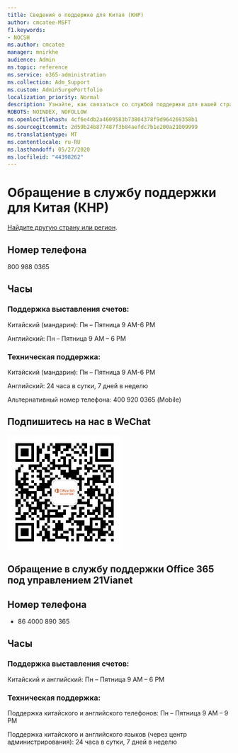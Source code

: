 ```yaml
---
title: Сведения о поддержке для Китая (КНР)
author: cmcatee-MSFT
f1.keywords:
- NOCSH
ms.author: cmcatee
manager: mnirkhe
audience: Admin
ms.topic: reference
ms.service: o365-administration
ms.collection: Adm_Support
ms.custom: AdminSurgePortfolio
localization_priority: Normal
description: Узнайте, как связаться со службой поддержки для вашей страны или региона.
ROBOTS: NOINDEX, NOFOLLOW
ms.openlocfilehash: 4cf6e4db2a4609583b73804378f9d964269358b1
ms.sourcegitcommit: 2d59b24b877487f3b84aefdc7b1e200a21009999
ms.translationtype: MT
ms.contentlocale: ru-RU
ms.lasthandoff: 05/27/2020
ms.locfileid: "44398262"
---
```

# <a name="contact-support-for-china-prc"></a>Обращение в службу поддержки для Китая (КНР)

[Найдите другую страну или регион](../contact-support-for-business-products.md).

## <a name="phone-number"></a>Номер телефона
800 988 0365

## <a name="hours"></a>Часы
### <a name="billing-support"></a>Поддержка выставления счетов:

Китайский (мандарин): Пн – Пятница 9 AM-6 PM

Английский: Пн – Пятница 9 AM – 6 PM

### <a name="technical-support"></a>Техническая поддержка:

Китайский (мандарин): Пн – Пятница 9 AM-6 PM

Английский: 24 часа в сутки, 7 дней в неделю

Альтернативный номер телефона: 400 920 0365 (Mobile)

## <a name="follow-us-on-wechat"></a>Подпишитесь на нас в WeChat
![QR код WeChat](../../media/4d8fe09c-1a11-4cd8-be4c-75add8dccddd.jpg)

## <a name="contact-support-for-office-365-operated-by-21vianet-only"></a>Обращение в службу поддержки Office 365 под управлением 21Vianet
## <a name="phone-number"></a>Номер телефона
+ 86 4000 890 365

## <a name="hours"></a>Часы
### <a name="billing-support"></a>Поддержка выставления счетов:

Китайский и английский: Пн – Пятница 9 AM – 6 PM

### <a name="technical-support"></a>Техническая поддержка:

Поддержка китайского и английского телефонов: Пн – Пятница 9 AM – 9 PM

Поддержка китайского и английского языков (через центр администрирования): 24 часа в сутки, 7 дней в неделю
